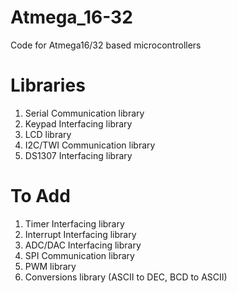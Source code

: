# Atmega_16-32
Code for Atmega16/32 based microcontrollers

# Libraries

1. Serial Communication library
2. Keypad Interfacing library
3. LCD library
4. I2C/TWI Communication library
5. DS1307 Interfacing library

# To Add
1. Timer Interfacing library
2. Interrupt Interfacing library
3. ADC/DAC Interfacing library
4. SPI Communication library
5. PWM library
6. Conversions library (ASCII to DEC, BCD to ASCII)

